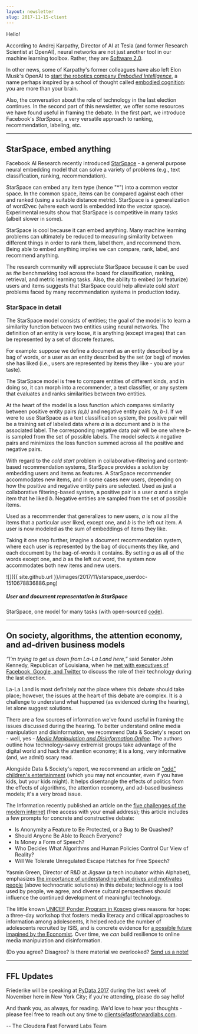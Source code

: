 ```yaml
---
layout: newsletter
slug: 2017-11-15-client
---
```


Hello!

According to Andrej Karpathy, Director of AI at Tesla (and former Research Scientist at OpenAI), neural networks are not just another tool in our machine learning toolbox. Rather, they are [Software 2.0](https://medium.com/@karpathy/software-2-0-a64152b37c35). 

In other news, some of Karpathy's former colleagues have also left Elon Musk's OpenAI to [start the robotics company *Embodied Intelligence*](https://www.nytimes.com/2017/11/06/technology/artificial-intelligence-start-up.html), a name perhaps inspired by a school of thought called [embodied cognition](https://blogs.scientificamerican.com/guest-blog/a-brief-guide-to-embodied-cognition-why-you-are-not-your-brain/): you are more than your brain.

Also, the conversation about the role of technology in the last election continues. In the second part of this newsletter, we offer some resources we have found useful in framing the debate. In the first part, we introduce Facebook's *StarSpace*, a very versatile approach to ranking, recommendation, labeling, etc.

---

## StarSpace, embed anything

Facebook AI Research recently introduced [StarSpace](https://arxiv.org/abs/1709.03856) - a general purpose neural embedding model that can solve a variety of problems (e.g., text classification, ranking, recommendation). 

StarSpace can embed any item type (hence "*") into a common vector space. In the common space, items can be compared against each other and ranked (using a suitable distance metric). StarSpace is a generalization of word2vec (where each word is embedded into the vector space). Experimental results show that StarSpace is competitive in many tasks (albeit slower in some).

StarSpace is cool because it can embed anything. Many machine learning problems can ultimately be reduced to measuring similarity between different things in order to rank them, label them, and recommend them. Being able to embed anything implies we can compare, rank, label, and recommend anything. 

The research community will appreciate StarSpace because it can be used as *the* benchmarking tool across the board for classification, ranking, retrieval, and metric learning tasks. Also, the ability to embed (or featurize) users and items suggests that StarSpace could help alleviate _cold start_ problems faced by many recommendation systems in production today.

### StarSpace in detail

The StarSpace model consists of entities; the goal of the model is to learn a similarity function between two entities using neural networks. The definition of an entity is very loose, it is anything (except images) that can be represented by a set of discrete features. 

For example: suppose we define a document as an entity described by a bag of words, or a user as an entity described by the set (or bag) of movies she has liked (i.e., users are represented by items they like - you are your taste).

The StarSpace model is free to compare entities of different kinds, and in doing so, it can morph into a recommender, a text classifier, or any system that evaluates and ranks similarities between two entities. 

At the heart of the model is a loss function which compares similarity between positive entity pairs *(a,b)* and negative entity pairs *(a, b-)*. If we were to use StarSpace as a text classification system, the positive pair will be a training set of labeled data where *a* is a document and *b* is the associated label. The corresponding negative data pair will be one where *b-* is sampled from the set of possible labels. The model selects *k* negative pairs and minimizes the loss function summed across all the positive and negative pairs.

With regard to the *cold start* problem in collaborative-filtering and content-based recommendation systems, StarSpace provides a solution by embedding users and items as features. A StarSpace recommender accommodates new items, and in some cases new users, depending on how the positive and negative entity pairs are selected. Used as just a collaborative filtering-based system, a positive pair is a user *a* and a single item that he liked *b*. Negative entities are sampled from the set of possible items. 

Used as a recommender that generalizes to new users, *a* is now all the items that a particular user liked, except one, and *b* is the left out item. A user is now modeled as the sum of embeddings of items they like. 

Taking it one step further, imagine a document recommendation system, where each user is represented by the bag of documents they like, and each document by the bag-of-words it contains. By setting *a* as all of the words except one, and *b* as the left out word, the system now accommodates both new items and new users.

![]({{ site.github.url }}/images/2017/11/starspace_userdoc-1510678836886.png)
##### User and document representation in StarSpace

StarSpace, one model for many tasks (with open-sourced [code](https://github.com/facebookresearch/StarSpace)).

---

## On society, algorithms, the attention economy, and ad-driven business models

*“I’m trying to get us down from La-La Land here,”* said Senator John Kennedy, Republican of Louisiana, when he [met with executives of Facebook, Google, and Twitter](https://www.nytimes.com/2017/10/31/us/politics/facebook-twitter-google-hearings-congress.html?_r=0) to discuss the role of their technology during the last election. 

La-La Land is most definitely *not* the place where this debate should take place; however, the issues at the heart of this debate are complex. It is a challenge to understand what happened (as evidenced during the hearing), let alone suggest solutions.

There are a few sources of information we've found useful in framing the issues discussed during the hearing. To better understand online media manipulation and disinformation, we recommend Data & Society's report on - well, yes - [*Media Manipulation and Disinformation Online*](https://datasociety.net/output/media-manipulation-and-disinfo-online/). The authors outline how technology-savvy extremist groups take advantage of the digital world and hack the attention economy; it is a long, very informative (and, we admit) scary read.

Alongside Data & Society's report, we recommend an article on ["odd" children's entertainment](https://medium.com/@jamesbridle/something-is-wrong-on-the-internet-c39c471271d2) (which you may not encounter, even if you have kids, but your kids might). It helps disentangle the effects of politics from the effects of algorithms, the attention economy, and ad-based business models; it's a very broad issue.

The Information recently published an article on the [five challenges of the modern internet](go.theinformation.com/895c2b7cd80c7c08) (free access with your email address); this article includes a few prompts for concrete and constructive debate:

 - Is Anonymity a Feature to Be Protected, or a Bug to Be Quashed?
 - Should Anyone Be Able to Reach Everyone?
 - Is Money a Form of Speech?
 - Who Decides What Algorithms and Human Policies Control Our View of Reality?
 - Will We Tolerate Unregulated Escape Hatches for Free Speech?

Yasmin Green, Director of R&D at Jigsaw (a tech incubator within Alphabet), emphasizes [the importance of understanding what drives and motivates people](https://www.technologyreview.com/s/609419/the-woman-battling-hate-speech-censorship-and-extremism-online-and-off/) (above technocratic solutions) in this debate; technology is a tool used by people, we agree, and diverse cultural perspectives should influence the continued development of meaningful technology.

The little known [UNICEF Ponder Program in Kosovo](http://www.ponder-ks.org/about/what-is-ponder/) gives reasons for hope: a three-day workshop that fosters media literacy and critical approaches to information among adolescents, it helped reduce the number of adolescents recruited by ISIS, and is concrete evidence for [a possible future imagined by the Economist](https://www.economist.com/news/leaders/21730871-facebook-google-and-twitter-were-supposed-save-politics-good-information-drove-out). Over time, we *can* build resilience to online media manipulation and disinformation.

(Do you agree? Disagree? Is there material we overlooked? [Send us a note!](mailto:clients@fastforwardlabs.com)

---

## FFL Updates 

Friederike will be speaking at [PyData 2017](https://pydata.org/nyc2017/) during the last week of November here in New York City; if you're attending, please do say hello!  

And thank you, as always, for reading.  We'd love to hear your thoughts - please feel free to reach out any time to clients@fastforwardlabs.com.

-- The Cloudera Fast Forward Labs Team
